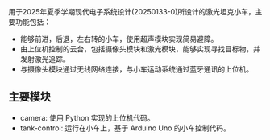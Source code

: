 用于2025年夏季学期现代电子系统设计(20250133-0)所设计的激光坦克小车，主要功能包括：

- 能够前进，后退，左右转的小车，使用超声模块实现简易避障。
- 由上位机控制的云台，包括摄像头模块和激光模块，能够实现寻找目标物，并发射激光追踪。
- 与摄像头模块通过无线网络连接，与小车运动系统通过蓝牙通讯的上位机。

## 主要模块

- camera: 使用 Python 实现的上位机代码。
- tank-control: 运行在小车上，基于 Arduino Uno 的小车控制代码。

